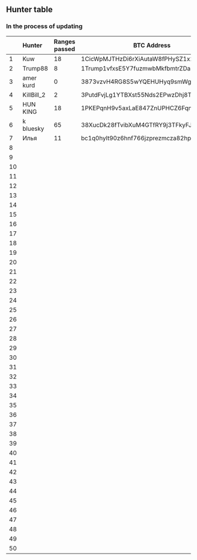 ## Hunter table
### In the process of updating


|   |  Hunter     | Ranges passed | BTC Address    | Date           |
|---|:------------|---------------|----------------|----------------|
| 1 | Kuw | 18 | 1CicWpMJTHzDi6rXiAutaW8fPHySZ1x2Lw | 27.06.2022 |
| 2 | Trump88 | 8 | 1Trump1vfxsE5Y7fuzmwbMkfbmtrZDa7i | 27.06.2022 |
| 3 | amer kurd | 0 | 3873vzvH4RG8S5wYQEHUHyq9smWg6qwU2r | 27.06.2022 |
| 4 | KillBill_2 | 2 | 3PutdFvjLg1YTBXst55Nds2EPwzDhj8TQL | 27.06.2022 |
| 5 | HUN KING | 18 | 1PKEPqnH9v5axLaE847ZnUPHCZ6FqnPdyH | 27.06.2022 |
| 6 | k bluesky | 65 | 38XucDk28fTvibXuM4GTfRY9j3TFkyFJkW | 27.06.2022 |
| 7 | Илья | 11 | bc1q0hylt90z6hnf766jzprezmcza82hp36d8dzexn | 27.06.2022 |
| 8 |  |  |  | 00.06.2022 |
| 9 |  |  |  | 00.06.2022 |
| 10 |  |  |  | 00.06.2022 |
| 11 |  |  |  | 00.06.2022 |
| 12 |  |  |  | 00.06.2022 |
| 13 |  |  |  | 00.06.2022 |
| 14 |  |  |  | 00.06.2022 |
| 15 |  |  |  | 00.06.2022 |
| 16 |  |  |  | 00.06.2022 |
| 17 |  |  |  | 00.06.2022 |
| 18 |  |  |  | 00.06.2022 |
| 19 |  |  |  | 00.06.2022 |
| 20 |  |  |  | 00.06.2022 |
| 21 |  |  |  | 00.06.2022 |
| 22 |  |  |  | 00.06.2022 |
| 23 |  |  |  | 00.06.2022 |
| 24 |  |  |  | 00.06.2022 |
| 25 |  |  |  | 00.06.2022 |
| 26 |  |  |  | 00.06.2022 |
| 27 |  |  |  | 00.06.2022 |
| 28 |  |  |  | 00.06.2022 |
| 29 |  |  |  | 00.06.2022 |
| 30 |  |  |  | 00.06.2022 |
| 31 |  |  |  | 00.06.2022 |
| 32 |  |  |  | 00.06.2022 |
| 33 |  |  |  | 00.06.2022 |
| 34 |  |  |  | 00.06.2022 |
| 35 |  |  |  | 00.06.2022 |
| 36 |  |  |  | 00.06.2022 |
| 37 |  |  |  | 00.06.2022 |
| 38 |  |  |  | 00.06.2022 |
| 39 |  |  |  | 00.06.2022 |
| 40 |  |  |  | 00.06.2022 |
| 41 |  |  |  | 00.06.2022 |
| 42 |  |  |  | 00.06.2022 |
| 43 |  |  |  | 00.06.2022 |
| 44 |  |  |  | 00.06.2022 |
| 45 |  |  |  | 00.06.2022 |
| 46 |  |  |  | 00.06.2022 |
| 47 |  |  |  | 00.06.2022 |
| 48 |  |  |  | 00.06.2022 |
| 49 |  |  |  | 00.06.2022 |
| 50 |  |  |  | 00.06.2022 |
